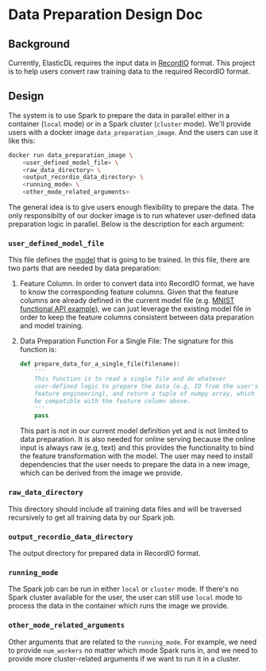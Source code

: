 
# Data Preparation Design Doc

## Background
Currently, ElasticDL requires the input data in [RecordIO]( https://github.com/elasticdl/recordio) format. This project is to help users convert raw training data to the required RecordIO format.

## Design
The system is to use Spark to prepare the data in parallel either in a container (`local` mode) or in a Spark cluster (`cluster` mode). We'll provide users with a docker image `data_preparation_image`. And the users can use it like this:
```bash
docker run data_preparation_image \
    <user_defined_model_file> \
    <raw_data_directory> \
    <output_recordio_data_directory> \
    <running_mode> \
    <other_mode_related_arguments>
```
The general idea is to give users enough flexibility to prepare the data. The only responsibilty of our docker image is to run whatever user-defined data preparation logic in parallel. Below is the description for each argument:


### `user_defined_model_file`

This file defines the [model](https://github.com/sql-machine-learning/elasticdl/blob/develop/doc/model_building.md) that is going to be trained. In this file, there are two parts that are needed by data preparation:

1. Feature Column. In order to convert data into RecordIO format, we have to know the corresponding feature columns. Given that the feature columns are already defined in the current model file (e.g. [MNIST functional API example](https://github.com/sql-machine-learning/elasticdl/blob/0b7d75fd5073802f33e192244283b86ccf2684e0/elasticdl/python/examples/mnist_functional_api.py#L18-L24)), we can just leverage the existing model file in order to keep the feature columns consistent between data preparation and model training.

1. Data Preparation Function For a Single File: The signature for this function is:
    ```python
    def prepare_data_for_a_single_file(filename):
        '''
        This function is to read a single file and do whatever 
        user-defined logic to prepare the data (e.g, IO from the user's file system, 
        feature engineering), and return a tuple of numpy array, which should 
        be compatible with the feature column above.
        '''
        pass
    ```
    This part is not in our current model definition yet and is not limited to data preparation. It is also needed for online serving because the online input is always raw (e.g, text) and this provides the functionality to bind the feature transformation with the model. The user may need to install dependencies that the user needs to prepare the data in a new image, which can be derived from the image we provide.


### `raw_data_directory`
This directory should include all training data files and will be traversed recursively to get all training data by our Spark job.

### `output_recordio_data_directory`
The output directory for prepared data in RecordIO format.

### `running_mode`
The Spark job can be run in either `local` or `cluster` mode. If there's no Spark cluster available for the user, the user can still use `local` mode to process the data in the container which runs the image we provide.

### `other_mode_related_arguments`
Other arguments that are related to the `running_mode`. For example, we need to provide `num_workers` no matter which mode Spark runs in, and we need to provide more cluster-related arguments if we want to run it in a cluster.
